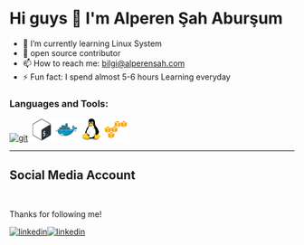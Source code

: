 # Hi guys 👋 I'm Alperen Şah Aburşum





- 🌱 I’m currently learning Linux System
- 👯 open source contributor
- 📫 How to reach me: bilgi@alperensah.com
- ⚡ Fun fact: I spend almost 5-6 hours Learning everyday


<h3 align="left">Languages and Tools:</h3></a><a href="https://git-scm.com/" target="_blank"> <img
        src="https://www.vectorlogo.zone/logos/git-scm/git-scm-icon.svg" alt="git" width="40" height="40" /></a>
<a href="https://www.gnu.org/software/bash/" target="_blank"> <img
        src="https://github.com/devicons/devicon/blob/master/icons/bash/bash-original.svg" alt="git" width="40"
        height="40" /></a>
<a href="https://www.docker.com/"><img
        src="https://github.com/devicons/devicon/blob/master/icons/docker/docker-original.svg" width="40" height="40"
        alt="docker, container"></a>
<a href="https://linux.org/"><img src="https://github.com/devicons/devicon/blob/master/icons/linux/linux-original.svg"
        alt="Linux, ubuntu, centos, debian, kali, mint" width="40" height="40"></a>
<a href="https://aws.amazon.com/"><img
        src="https://github.com/devicons/devicon/blob/master/icons/amazonwebservices/amazonwebservices-original.svg"
        width="40" height="40" alt="Amazon Web Services"></a>

<hr />

<h2>Social Media Account</h2>
<br />
<p>Thanks for following me!</p>
<a href="https://www.linkedin.com/in/alperen-sah"><img src="https://cdn-icons-png.flaticon.com/512/174/174857.png"
        alt="linkedin" width="25"></a><a href="https://twitter.com/sh_alperen"><img
        src="https://upload.wikimedia.org/wikipedia/commons/thumb/4/4f/Twitter-logo.svg/2491px-Twitter-logo.svg.png"
        alt="linkedin" width="25"></a>
